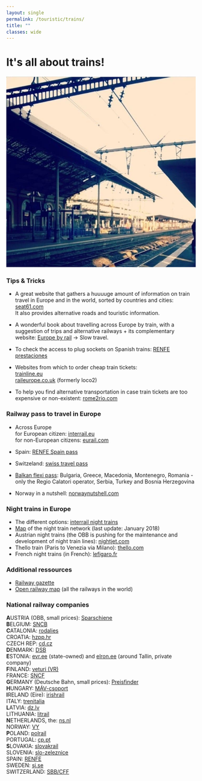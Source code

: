 ```yaml
---
layout: single
permalink: /touristic/trains/
title: ""
classes: wide
---
```


# It's all about trains!

<img src="/assets/images/trains.jpg" alt="Train"> 

### Tips & Tricks

- A great website that gathers a huuuuge amount of information on train travel in Europe and in the world, sorted by countries and cities: [seat61.com](https://www.seat61.com/)  <br>
It also provides alternative roads and touristic information.

- A wonderful book about travelling across Europe by train, with a suggestion of trips and alternative railways + its complementary website: [Europe by rail](https://www.europebyrail.eu/about-the-book/) -> Slow travel. 


- To check the access to plug sockets on Spanish trains: [RENFE prestaciones](http://www.renfe.com/viajeros/nuestros_trenes/md449_prestaciones.html)

- Websites from which to order cheap train tickets: <br>
[trainline.eu](https://www.trainline.eu/) <br>
[raileurope.co.uk](https://raileurope.co.uk/) (formerly loco2)

- To help you find alternative transportation in case train tickets are too expensive or non-existent: 
[rome2rio.com](https://www.rome2rio.com/)


### Railway pass to travel in Europe
- Across Europe <br>
 for European citizen: [interrail.eu](https://www.interrail.eu/fr) <br>
 for non-European citizens: [eurail.com](https://www.eurail.com/en)

- Spain: [RENFE Spain pass](http://www.renfe.com/EN/viajeros/viajes_internacionales/spainpass/index.html) <br>
- Switzeland: [swiss travel pass](https://www.myswissalps.com/swisstravelpass) <br>
- [Balkan flexi pass](http://www.bdz.bg/en/offers/balkan-flexipass.html): Bulgaria, Greece, Macedonia, Montenegro, Romania -only the Regio Calatori operator, Serbia, Turkey and Bosnia Herzegovina <br>
- Norway in a nutshell: [norwaynutshell.com](https://www.norwaynutshell.com/original-tour/)


### Night trains in Europe
- The different options: [interrail night trains](https://www.interrail.eu/en/plan-your-trip/trains-europe/night-trains) <br>
- [Map](https://rosnix.net/~per/tag/night-trains-map/map.png) of the night train network (last update: January 2018) <br>
- Austrian night trains (the OBB is pushing for the maintenance and development of night train lines): [nightjet.com](https://www.nightjet.com/en/) <br>
- Thello train (Paris to Venezia via Milano): [thello.com](https://www.thello.com/en/) <br>
- French night trains (in French): [lefigaro.fr](https://www.lefigaro.fr/voyages/cinq-trains-de-nuit-que-l-on-peut-encore-emprunter-depuis-paris-20190821)


### Additional ressources
- [Railway gazette](https://www.railwaygazette.com/) <br>
- [Open railway map](https://www.openrailwaymap.org/) (all the railways in the world)


### National railway companies 

**A**USTRIA (OBB, small prices): [Sparschiene](https://www.oebb.at/en/tickets-kundenkarten/oesterreich-europa/sparschiene.html) <br>
**B**ELGIUM: [SNCB](https://www.belgiantrain.be/fr) <br>
**C**ATALONIA: [rodalies](http://rodalies.gencat.cat/en/horaris/) <br>
CROATIA: [hzpp.hr](www.hzpp.hr)  <br>
CZECH REP: [cd.cz](https://www.cd.cz/en/) <br>
**D**ENMARK: [DSB](https://www.dsb.dk) <br>
**E**STONIA: [evr.ee](http://www.evr.ee/en/home) (state-owned) and [elron.ee](https://elron.ee/en/) (around Tallin, private company) <br>
**F**INLAND: [veturi (VR)](https://www.vr.fi/cs/vr/en/frontpage) <br>
FRANCE: [SNCF](https://www.oui.sncf/) <br>
**G**ERMANY (Deutsche Bahn, small prices): [Preisfinder](https://ps.bahn.de/preissuche/preissuche/psc_start.post?dbkanal_007=L01_S01_D001_KIN0014_sparpreisfinder-content-button_LZ03#stay) <br>
**H**UNGARY: [MÁV-csoport](https://www.mavcsoport.hu/en) <br>
**I**RELAND (Eire): [irishrail](https://www.irishrail.ie) <br>
ITALY: [trenitalia](https://www.trenitalia.com/) <br>
**L**ATVIA: [dz.lv](https://www.ldz.lv)  <br>
LITHUANIA: [litrail](http://www.litrail.lt/en/home) <br>
**N**ETHERLANDS, the: [ns.nl](https://www.ns.nl/en) <br>
NORWAY: [VY](https://www.vy.no) <br>
**P**OLAND: [polrail](https://www.polrail.com) <br>
PORTUGAL: [cp.pt](https://www.cp.pt)  <br>
**S**LOVAKIA: [slovakrail](https://www.slovakrail.sk) <br>
SLOVENIA: [slo-zeleznice](https://www.slo-zeleznice.si/en/passenger-transport) <br>
SPAIN: [RENFE](https://venta.renfe.com/)  <br>
SWEDEN: [sj.se](https://www.sj.se)  <br>
SWITZERLAND: [SBB/CFF](https://www.sbb.ch/fr/home.html) <br>

